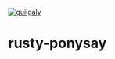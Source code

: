 [![guilgaly](https://circleci.com/gh/guilgaly/rusty-ponysay.svg?style=shield)](
    https://app.circleci.com/pipelines/github/guilgaly/rusty-ponysay)

# rusty-ponysay
